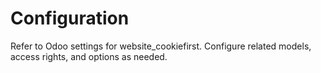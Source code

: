 # Configuration

Refer to Odoo settings for website_cookiefirst. Configure related models, access rights, and options as needed.
